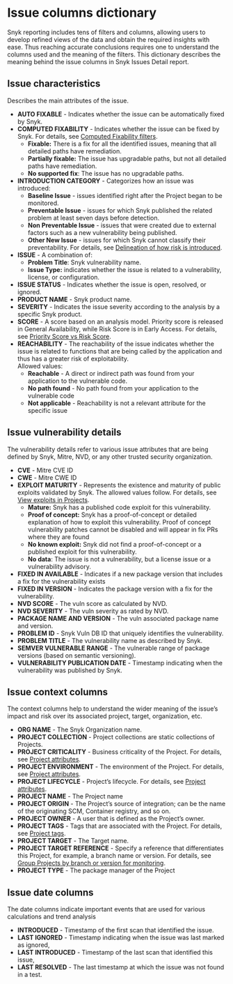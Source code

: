 # Issue columns dictionary

Snyk reporting includes tens of filters and columns, allowing users to develop refined views of the data and obtain the required insights with ease. Thus reaching accurate conclusions requires one to understand the columns used and the meaning of the filters. This dictionary describes the meaning behind the issue columns in Snyk Issues Detail report.

## Issue characteristics <a href="#issue-characteristics" id="issue-characteristics"></a>

Describes the main attributes of the issue.

* **AUTO FIXABLE** - Indicates whether the issue can be automatically fixed by Snyk.
* **COMPUTED FIXABILITY** - Indicates whether the issue can be fixed by Snyk. For details, see [Computed Fixability filters](../../scan-with-snyk/snyk-open-source/manage-vulnerabilities/vulnerability-fix-types.md#computed-fixability-filters).
  * **Fixable:** There is a fix for all the identified issues, meaning that all detailed paths have remediation.
  * **Partially fixable:** The issue has upgradable paths, but not all detailed paths have remediation.
  * **No supported fix**: The issue has no upgradable paths.
* **INTRODUCTION CATEGORY** - Categorizes how an issue was introduced:
  * **Baseline Issue** - issues identified right after the Project began to be monitored.
  * **Preventable Issue** - issues for which Snyk published the related problem at least seven days before detection.
  * **Non Preventable Issue** - issues that were created due to external factors such as a new vulnerability being published.
  * **Other New Issue** - issues for which Snyk cannot classify their preventability. For details, see [Delineation of how risk is introduced](../analytics/enterprise-analytics.md#delineation-of-how-risk-is-introduced).
* **ISSUE** - A combination of:
  * **Problem Title**: Snyk vulnerability name.
  * **Issue Type:** indicates whether the issue is related to a vulnerability, license, or configuration.
* **ISSUE STATUS** - Indicates whether the issue is open, resolved, or ignored.
* **PRODUCT NAME** - Snyk product name.
* **SEVERITY** - Indicates the issue severity according to the analysis by a specific Snyk product.
* **SCORE** - A score based on an analysis model. Priority score is released in General Availability, while Risk Score is in Early Access. For details, see [Priority Score vs Risk Score](../prioritize-issues-for-fixing/priority-score-vs-risk-score.md).
* **REACHABILITY** - The reachability of the issue indicates whether the issue is related to functions that are being called by the application and thus has a greater risk of exploitability.\
  Allowed values:
  * **Reachable** - A direct or indirect path was found from your application to the vulnerable code.
  * **No path found** - No path found from your application to the vulnerable code
  * **Not applicable** - Reachability is not a relevant attribute for the specific issue

## Issue vulnerability details <a href="#issue-vulnerability-details" id="issue-vulnerability-details"></a>

The vulnerability details refer to various issue attributes that are being defined by Snyk, Mitre, NVD, or any other trusted security organization.

* **CVE** - Mitre CVE ID
* **CWE** - Mitre CWE ID
* **EXPLOIT MATURITY** - Represents the existence and maturity of public exploits validated by Snyk. The allowed values follow. For details, see [View exploits in Projects](../prioritize-issues-for-fixing/view-exploits.md#view-exploits-in-projects).
  * **Mature:** Snyk has a published code exploit for this vulnerability.
  * **Proof of concept:** Snyk has a proof-of-concept or detailed explanation of how to exploit this vulnerability. Proof of concept vulnerability patches cannot be disabled and will appear in fix PRs where they are found
  * **No known exploit:** Snyk did not find a proof-of-concept or a published exploit for this vulnerability.
  * **No data**: The issue is not a vulnerability, but a license issue or a vulnerability advisory.
* **FIXED IN AVAILABLE** - Indicates if a new package version that includes a fix for the vulnerability exists
* **FIXED IN VERSION** - Indicates the package version with a fix for the vulnerability.
* **NVD SCORE** - The vuln score as calculated by NVD.
* **NVD SEVERITY** - The vuln severity as rated by NVD.
* **PACKAGE NAME AND VERSION** - The vuln associated package name and version.
* **PROBLEM ID** - Snyk Vuln DB ID that uniquely identifies the vulnerability.
* **PROBLEM TITLE** - The vulnerability name as described by Snyk.
* **SEMVER VULNERABLE RANGE** - The vulnerable range of package versions (based on semantic versioning).
* **VULNERABILITY PUBLICATION DATE** - Timestamp indicating when the vulnerability was published by Snyk.

## Issue context columns <a href="#issue-context-columns" id="issue-context-columns"></a>

The context columns help to understand the wider meaning of the issue’s impact and risk over its associated project, target, organization, etc.

* **ORG NAME** - The Snyk Organization name.
* **PROJECT COLLECTION** - Project collections are static collections of Projects.
* **PROJECT CRITICALITY** - Business criticality of the Project. For details, see  [Project attributes](../../snyk-admin/snyk-projects/project-attributes.md).
* **PROJECT ENVIRONMENT** - The environment of the Project. For details, see  [Project attributes](../../snyk-admin/snyk-projects/project-attributes.md).
* **PROJECT LIFECYCLE** - Project’s lifecycle. For details, see  [Project attributes](../../snyk-admin/snyk-projects/project-attributes.md).
* **PROJECT NAME** - The Project name
* **PROJECT ORIGIN** - The Project’s source of integration; can be the name of the originating SCM, Container registry, and so on.
* **PROJECT OWNER** - A user that is defined as the Project’s owner.
* **PROJECT TAGS** - Tags that are associated with the Project. For details, see [Project tags](../../snyk-admin/introduction-to-snyk-projects/project-tags.md).
* **PROJECT TARGET** - The Target name.
* **PROJECT TARGET REFERENCE** - Specify a reference that differentiates this Project, for example, a branch name or version. For details, see [Group Projects by branch or version for monitoring](../../snyk-cli/scan-and-maintain-projects-using-the-cli/group-projects-by-branch-or-version-for-monitoring.md).
* **PROJECT TYPE** - The package manager of the Project

## Issue date columns <a href="#issue-date-columns" id="issue-date-columns"></a>

The date columns indicate important events that are used for various calculations and trend analysis

* **INTRODUCED** - Timestamp of the first scan that identified the issue.
* **LAST IGNORED** - Timestamp indicating when the issue was last marked as ignored,
* **LAST INTRODUCED** - Timestamp of the last scan that identified this issue,
* **LAST RESOLVED** - The last timestamp at which the issue was not found in a test.
